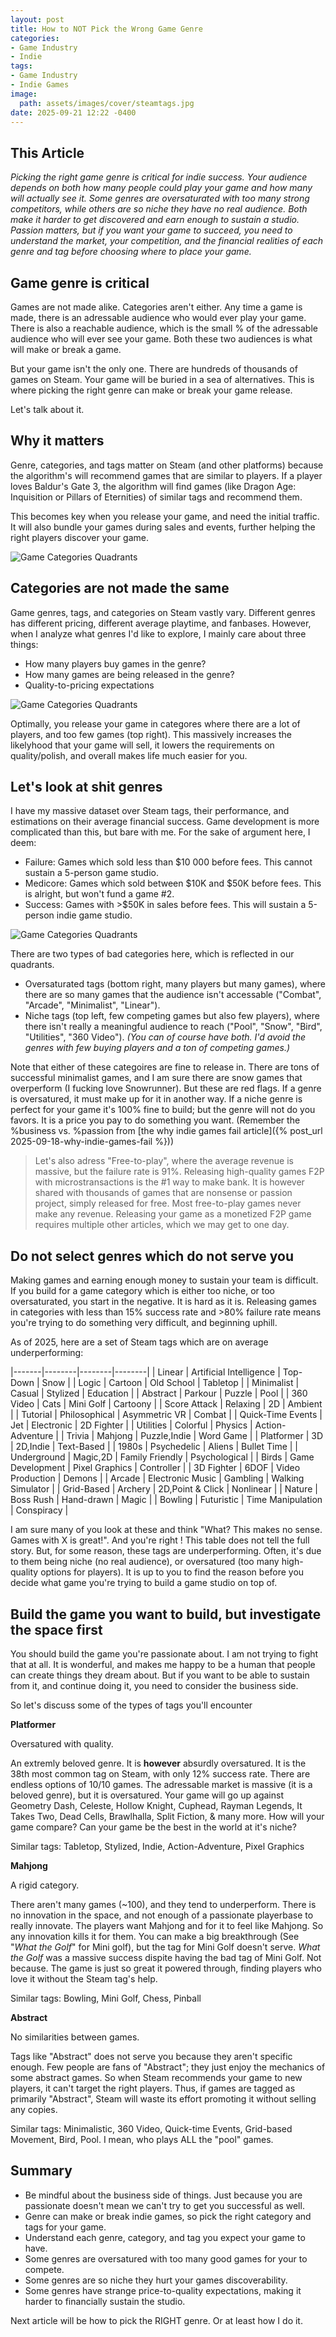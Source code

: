 ```yaml
---
layout: post
title: How to NOT Pick the Wrong Game Genre
categories:
- Game Industry
- Indie
tags:
- Game Industry
- Indie Games
image:
  path: assets/images/cover/steamtags.jpg
date: 2025-09-21 12:22 -0400
---
```

## This Article
*Picking the right game genre is critical for indie success. Your audience depends on both how many people could play your game and how many will actually see it. Some genres are oversaturated with too many strong competitors, while others are so niche they have no real audience. Both make it harder to get discovered and earn enough to sustain a studio. Passion matters, but if you want your game to succeed, you need to understand the market, your competition, and the financial realities of each genre and tag before choosing where to place your game.*

## Game genre is critical
Games are not made alike. Categories aren't either. Any time a game is made, there is an adressable audience who would ever play your game. There is also a reachable audience, which is the small % of the adressable audience who will ever see your game. Both these two audiences is what will make or break a game. 

But your game isn't the only one. There are hundreds of thousands of games on Steam. Your game will be buried in a sea of alternatives. This is where picking the right genre can make or break your game release.

Let's talk about it.

## Why it matters
Genre, categories, and tags matter on Steam (and other platforms) because the algorithm's will recommend games that are similar to players. If a player loves Baldur's Gate 3, the algorithm will find games (like Dragon Age: Inquisition or Pillars of Eternities) of similar tags and recommend them.

This becomes key when you release your game, and need the initial traffic. It will also bundle your games during sales and events, further helping the right players discover your game.

![Game Categories Quadrants](assets/images/article/2025-09-morelikethis.png)



## Categories are not made the same
Game genres, tags, and categories on Steam vastly vary. Different genres has different pricing, different average playtime, and fanbases. However, when I analyze what genres I'd like to explore, I mainly care about three things:
- How many players buy games in the genre?
- How many games are being released in the genre?
- Quality-to-pricing expectations

![Game Categories Quadrants](assets/images/article/2025-09-quadrants.png)

Optimally, you release your game in categores where there are a lot of players, and too few games (top right). This massively increases the likelyhood that your game will sell, it lowers the requirements on quality/polish, and overall makes life much easier for you.

## Let's look at shit genres

I have my massive dataset over Steam tags, their performance, and estimations on their average financial success. Game development is more complicated than this, but bare with me. For the sake of argument here, I deem:
- Failure: Games which sold less than $10 000 before fees. This cannot sustain a 5-person game studio.
- Medicore: Games which sold between $10K and $50K before fees. This is alright, but won't fund a game #2.
- Success: Games with >$50K in sales before fees. This will sustain a 5-person indie game studio.

![Game Categories Quadrants](assets/images/article/Screenshot2025-09-21-122301.png)

There are two types of bad categories here, which is reflected in our quadrants.
- Oversaturated tags (bottom right, many players but many games), where there are so many games that the audience isn't accessable ("Combat", "Arcade", "Minimalist", "Linear"). 
- Niche tags (top left, few competing games but also few players), where there isn't really a meaningful audience to reach ("Pool", "Snow", "Bird", "Utilities", "360 Video").
*(You can of course have both. I'd avoid the genres with few buying players and a ton of competing games.)*

Note that either of these categoires are fine to release in. There are tons of successful minimalist games, and I am sure there are snow games that overperform (I fucking love Snowrunner). But these are red flags. If a genre is oversatured, it must make up for it in another way. If a niche genre is perfect for your game it's 100% fine to build; but the genre will not do you favors. It is a price you pay to do something you want. (Remember the %business vs. %passion from [the why indie games fail article]({% post_url 2025-09-18-why-indie-games-fail %}))

>Let's also adress "Free-to-play", where the average revenue is massive, but the failure rate is 91%. Releasing high-quality games F2P with microstransactions is the #1 way to make bank. It is however shared with thousands of games that are nonsense or passion project, simply released for free. Most free-to-play games never make any revenue. Releasing your game as a monetized F2P game requires multiple other articles, which we may get to one day. 

## Do not select genres which do not serve you
Making games and earning enough money to sustain your team is difficult. If you build for a game category which is either too niche, or too oversaturated, you start in the negative. It is hard as it is. Releasing games in categories with less than 15% success rate and >80% failure rate means you're trying to do something very difficult, and beginning uphill.

As of 2025, here are a set of Steam tags which are on average underperforming:

|-------|--------|--------|--------|
| Linear | Artificial Intelligence | Top-Down | Snow |
| Logic | Cartoon | Old School | Tabletop |
| Minimalist | Casual | Stylized | Education |
| Abstract | Parkour | Puzzle | Pool |
| 360 Video | Cats | Mini Golf | Cartoony |
| Score Attack | Relaxing | 2D | Ambient |
| Tutorial | Philosophical | Asymmetric VR | Combat |
| Quick-Time Events | Jet | Electronic | 2D Fighter |
| Utilities | Colorful | Physics | Action-Adventure |
| Trivia | Mahjong | Puzzle,Indie | Word Game |
| Platformer | 3D | 2D,Indie | Text-Based |
| 1980s | Psychedelic | Aliens | Bullet Time |
| Underground | Magic,2D | Family Friendly | Psychological |
| Birds | Game Development | Pixel Graphics | Controller |
| 3D Fighter | 6DOF | Video Production | Demons |
| Arcade | Electronic Music | Gambling | Walking Simulator |
| Grid-Based | Archery | 2D,Point & Click | Nonlinear |
| Nature | Boss Rush | Hand-drawn | Magic |
| Bowling | Futuristic | Time Manipulation | Conspiracy |

I am sure many of you look at these and think "What? This makes no sense. Games with X is great!". And you're right !
This table does not tell the full story. But, for some reason, these tags are underperforming. Often, it's due to them being niche (no real audience), or oversatured (too many high-quality options for players). It is up to you to find the reason before you decide what game you're trying to build a game studio on top of.



## Build the game you want to build, but investigate the space first
You should build the game you're passionate about. I am not trying to fight that at all. It is wonderful, and makes me happy to be a human that people can create things they dream about. But if you want to be able to sustain from it, and continue doing it, you need to consider the business side. 

So let's discuss some of the types of tags you'll encounter

**Platformer**

Oversatured with quality.

An extremly beloved genre. It is **however** absurdly oversatured. It is the 38th most common tag on Steam, with only 12% success rate. There are endless options of 10/10 games. The adressable market is massive (it is a beloved genre), but it is oversatured. Your game will go up against Geometry Dash, Celeste, Hollow Knight, Cuphead, Rayman Legends, It Takes Two, Dead Cells, Brawlhalla, Split Fiction, & many more. How will your game compare? Can your game be the best in the world at it's niche?

Similar tags: Tabletop, Stylized, Indie, Action-Adventure, Pixel Graphics

**Mahjong**

A rigid category.

There aren't many games (~100), and they tend to underperform. There is no innovation in the space, and not enough of a passionate playerbase to really innovate. The players want Mahjong and for it to feel like Mahjong. So any innovation kills it for them. You can make a big breakthrough (See "*What the Golf*" for Mini golf), but the tag for Mini Golf doesn't serve. *What the Golf* was a massive success dispite having the bad tag of Mini Golf. Not because. The game is just so great it powered through, finding players who love it without the Steam tag's help.

Similar tags: Bowling, Mini Golf, Chess, Pinball

**Abstract**

No similarities between games.

Tags like "Abstract" does not serve you because they aren't specific enough. Few people are fans of "Abstract"; they just enjoy the mechanics of some abstract games. So when Steam recommends your game to new players, it can't target the right players.
Thus, if games are tagged as primarily "Abstract", Steam will waste its effort promoting it without selling any copies. 

Similar tags: Minimalistic, 360 Video, Quick-time Events, Grid-based Movement, Bird, Pool.
I mean, who plays ALL the "pool" games.


## Summary
- Be mindful about the business side of things. Just because you are passionate doesn't mean we can't try to get you successful as well.
- Genre can make or break indie games, so pick the right category and tags for your game.
- Understand each genre, category, and tag you expect your game to have.
- Some genres are oversatured with too many good games for your to compete.
- Some genres are so niche they hurt your games discoverability.
- Some genres have strange price-to-quality expectations, making it harder to financially sustain the studio.

Next article will be how to pick the RIGHT genre. Or at least how I do it.